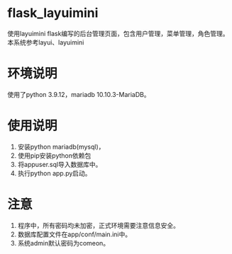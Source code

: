 # flask_layuimini
使用layuimini flask编写的后台管理页面，包含用户管理，菜单管理，角色管理。
本系统参考layui、layuimini
# 环境说明
使用了python 3.9.12，mariadb 10.10.3-MariaDB。
# 使用说明
1. 安装python mariadb(mysql)，
2. 使用pip安装python依赖包
3. 将appuser.sql导入数据库中。
4. 执行python app.py启动。
# 注意
1. 程序中，所有密码均未加密，正式环境需要注意信息安全。
2. 数据库配置文件在app/conf/main.ini中。
3. 系统admin默认密码为comeon。
